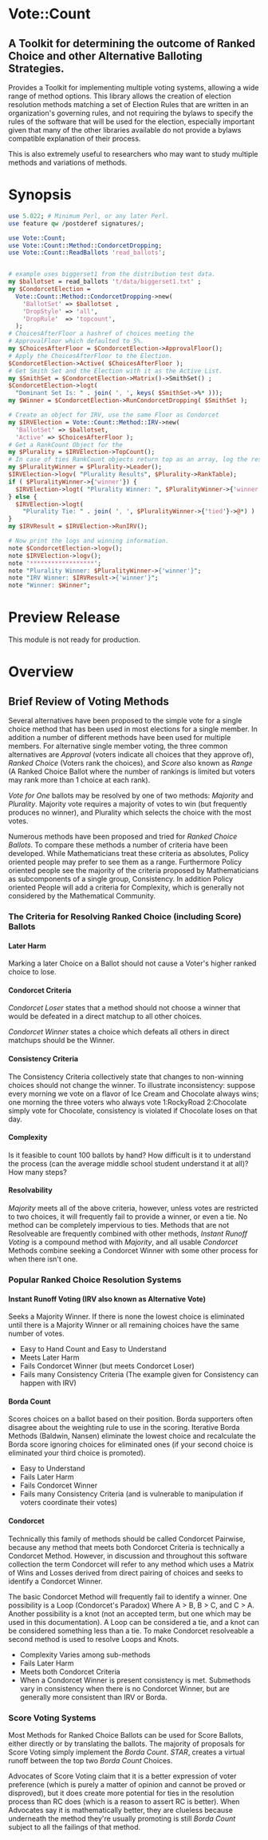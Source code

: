 # Vote::Count

## A Toolkit for determining the outcome of Ranked Choice and other Alternative Balloting Strategies.

Provides a Toolkit for implementing multiple voting systems, allowing a wide range of method options. This library allows the creation of election resolution methods matching a set of Election Rules that are written in an organization's governing rules, and not requiring the bylaws to specify the rules of the software that will be used for the election, especially important given that many of the other libraries available do not provide a bylaws compatible explanation of their process.

This is also extremely useful to researchers who may want to study multiple methods and variations of methods.

# Synopsis

```perl
use 5.022; # Minimum Perl, or any later Perl.
use feature qw /postderef signatures/;

use Vote::Count;
use Vote::Count::Method::CondorcetDropping;
use Vote::Count::ReadBallots 'read_ballots';


# example uses biggerset1 from the distribution test data.
my $ballotset = read_ballots 't/data/biggerset1.txt' ;
my $CondorcetElection =
  Vote::Count::Method::CondorcetDropping->new(
    'BallotSet' => $ballotset ,
    'DropStyle' => 'all',
    'DropRule'  => 'topcount',
  );
# ChoicesAfterFloor a hashref of choices meeting the
# ApprovalFloor which defaulted to 5%.
my $ChoicesAfterFloor = $CondorcetElection->ApprovalFloor();
# Apply the ChoicesAfterFloor to the Election.
$CondorcetElection->Active( $ChoicesAfterFloor );
# Get Smith Set and the Election with it as the Active List.
my $SmithSet = $CondorcetElection->Matrix()->SmithSet() ;
$CondorcetElection->logt(
  "Dominant Set Is: " . join( ', ', keys( $SmithSet->%* )));
my $Winner = $CondorcetElection->RunCondorcetDropping( $SmithSet );

# Create an object for IRV, use the same Floor as Condorcet
my $IRVElection = Vote::Count::Method::IRV->new(
  'BallotSet' => $ballotset,
  'Active' => $ChoicesAfterFloor );
# Get a RankCount Object for the
my $Plurality = $IRVElection->TopCount();
# In case of ties RankCount objects return top as an array, log the result.
my $PluralityWinner = $Plurality->Leader();
$IRVElection->logv( "Plurality Results", $Plurality->RankTable);
if ( $PluralityWinner->{'winner'}) {
  $IRVElection->logt( "Plurality Winner: ", $PluralityWinner->{'winner'} )
} else {
  $IRVElection->logt(
    "Plurality Tie: " . join( ', ', $PluralityWinner->{'tied'}->@*) )
}
my $IRVResult = $IRVElection->RunIRV();

# Now print the logs and winning information.
note $CondorcetElection->logv();
note $IRVElection->logv();
note '******************';
note "Plurality Winner: $PluralityWinner->{'winner'}";
note "IRV Winner: $IRVResult->{'winner'}";
note "Winner: $Winner";

```

# Preview Release

This module is not ready for production.

# Overview

## Brief Review of Voting Methods

Several alternatives have been proposed to the simple vote for a single choice method that has been used in most elections for a single member. In addition a number of different methods have been used for multiple members. For alternative single member voting, the three common alternatives are *Approval* (voters indicate all choices that they approve of), *Ranked Choice* (Voters rank the choices), and *Score* also known as *Range* (A Ranked Choice Ballot where the number of rankings is limited but voters may rank more than 1 choice at each rank).

*Vote for One* ballots may be resolved by one of two methods: *Majority* and *Plurality*. Majority vote requires a majority of votes to win (but frequently produces no winner), and Plurality which selects the choice with the most votes.

Numerous methods have been proposed and tried for *Ranked Choice Ballots*. To compare these methods a number of criteria have been developed. While Mathematicians treat these criteria as absolutes, Policy oriented people may prefer to see them as a range. Furthermore Policy oriented people see the majority of the criteria proposed by Mathematicians as subcomponents of a single group, Consistency. In addition Policy oriented People will add a criteria for Complexity, which is generally not considered by the Mathematical Community.



### The Criteria for Resolving Ranked Choice (including Score) Ballots

#### Later Harm

Marking a later Choice on a Ballot should not cause a Voter's higher ranked choice to lose.

#### Condorcet Criteria

*Condorcet Loser* states that a method should not choose a winner that would be defeated in a direct matchup to all other choices.

*Condorcet Winner* states a choice which defeats all others in direct matchups should be the Winner.

#### Consistency Criteria

The Consistency Criteria collectively state that changes to non-winning choices should not change the winner. To illustrate inconsistency: suppose every morning we vote on a flavor of Ice Cream and Chocolate always wins; one morning the three voters who always vote 1:RockyRoad 2:Chocolate simply vote for Chocolate, consistency is violated if Chocolate loses on that day.

#### Complexity

Is it feasible to count 100 ballots by hand? How difficult is it to understand the process (can the average middle school student understand it at all)? How many steps?

#### Resolvability

*Majority* meets all of the above criteria, however, unless votes are restricted to two choices, it will frequently fail to provide a winner, or even a tie. No method can be completely impervious to ties. Methods that are not Resolveable are frequently combined with other methods, *Instant Runoff Voting* is a compound method with *Majority*, and all usable *Condorcet* Methods combine seeking a Condorcet Winner with some other process for when there isn't one.

### Popular Ranked Choice Resolution Systems

#### Instant Runoff Voting (IRV also known as Alternative Vote)

Seeks a Majority Winner. If there is none the lowest choice is eliminated until there is a Majority Winner or all remaining choices have the same number of votes.

* Easy to Hand Count and Easy to Understand
* Meets Later Harm
* Fails Condorcet Winner (but meets Condorcet Loser)
* Fails many Consistency Criteria (The example given for Consistency can happen with IRV)

#### Borda Count

Scores choices on a ballot based on their position. Borda supporters often disagree about the weighting rule to use in the scoring. Iterative Borda Methods (Baldwin, Nansen) eliminate the lowest choice and recalculate the Borda score ignoring choices for eliminated ones (if your second choice is eliminated your third choice is promoted).

* Easy to Understand
* Fails Later Harm
* Fails Condorcet Winner
* Fails many Consistency Criteria (and is vulnerable to manipulation if voters coordinate their votes)

#### Condorcet

Technically this family of methods should be called Condorcet Pairwise, because any method that meets both Condorcet Criteria is technically a Condorcet Method. However, in discussion and throughout this software collection the term Condorcet will refer to any method which uses a Matrix of Wins and Losses derived from direct pairing of choices and seeks to identify a Condorcet Winner.

The basic Condorcet Method will frequently fail to identify a winner. One possibility is a Loop (Condorcet's Paradox) Where A > B, B > C, and C > A. Another possibility is a knot (not an accepted term, but one which may be used in this documentation). A Loop can be considered a tie, and a knot can be considered something less than a tie. To make Condorcet resolveable a second method is used to resolve Loops and Knots.

* Complexity Varies among sub-methods
* Fails Later Harm
* Meets both Condorcet Criteria
* When a Condorcet Winner is present consistency is met. Submethods vary in consistency when there is no Condorcet Winner, but are generally more consistent than IRV or Borda.

### Score Voting Systems

Most Methods for Ranked Choice Ballots can be used for Score Ballots, either directly or by translating the ballots. The majority of proposals for Score Voting simply implement the *Borda Count*. *STAR*, creates a virtual runoff between the top two *Borda Count* Choices.

Advocates of Score Voting claim that it is a better expression of voter preference (which is purely a matter of opinion and cannot be proved or disproved), but it does create more potential for ties in the resolution process than RC does (which is a reason to assert RC is better). When Advocates say it is mathematically better, they are clueless because underneath the method they're usually promoting is still *Borda Count* subject to all the failings of that method.

